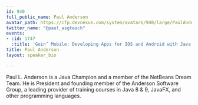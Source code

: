 ```yaml
---
id: 940
full_public_name: Paul Anderson
avatar_path: https://cfp.devnexus.com/system/avatars/940/large/PaulAnderson.jpg?1510720434
twitter_name: "@paul_asgteach"
events:
- :id: 1747
  :title: 'Goin’ Mobile: Developing Apps for IOS and Android with Java and JavaFX'
title: Paul Anderson
layout: speaker_bio

---
```

Paul L. Anderson is a Java Champion and a member of the NetBeans Dream Team. He is President and founding member of the Anderson Software Group, a leading provider of training courses in Java 8 & 9, JavaFX, and other programming languages. 